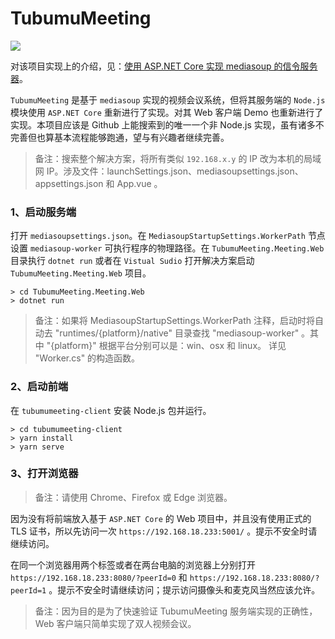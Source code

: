 # TubumuMeeting

![](http://blog.tubumu.com/postimages/mediasoup-01/004.jpg)

对该项目实现上的介绍，见：[使用 ASP.NET Core 实现 mediasoup 的信令服务器](https://blog.tubumu.com/2020/05/05/mediasoup-01/)。

`TubumuMeeting` 是基于 `mediasoup` 实现的视频会议系统，但将其服务端的 `Node.js` 模块使用 `ASP.NET Core` 重新进行了实现。对其 Web 客户端 Demo 也重新进行了实现。本项目应该是 Github 上能搜索到的唯一一个非 Node.js 实现，虽有诸多不完善但也算基本流程能够跑通，望与有兴趣者继续完善。

> 备注：搜索整个解决方案，将所有类似 `192.168.x.y` 的 IP 改为本机的局域网 IP。涉及文件：launchSettings.json、mediasoupsettings.json、appsettings.json 和 App.vue 。

### 1、启动服务端

打开 `mediasoupsettings.json`。在 `MediasoupStartupSettings.WorkerPath` 节点设置 `mediasoup-worker` 可执行程序的物理路径。在 `TubumuMeeting.Meeting.Web` 目录执行 `dotnet run` 或者在 `Vistual Sudio` 打开解决方案启动 `TubumuMeeting.Meeting.Web` 项目。

```
> cd TubumuMeeting.Meeting.Web
> dotnet run
```

> 备注：如果将 MediasoupStartupSettings.WorkerPath 注释，启动时将自动去 "runtimes/{platform}/native" 目录查找 "mediasoup-worker" 。其中 "{platform}" 根据平台分别可以是：win、osx 和 linux。 详见 "Worker.cs" 的构造函数。

### 2、启动前端

在 `tubumumeeting-client` 安装 Node.js 包并运行。

```
> cd tubumumeeting-client
> yarn install
> yarn serve
```

### 3、打开浏览器

>备注：请使用 Chrome、Firefox 或 Edge 浏览器。

因为没有将前端放入基于 `ASP.NET Core` 的 Web 项目中，并且没有使用正式的 TLS 证书，所以先访问一次 `https://192.168.18.233:5001/` 。提示不安全时请继续访问。

在同一个浏览器用两个标签或者在两台电脑的浏览器上分别打开 `https://192.168.18.233:8080/?peerId=0` 和 `https://192.168.18.233:8080/?peerId=1` 。提示不安全时请继续访问；提示访问摄像头和麦克风当然应该允许。

> 备注：因为目的是为了快速验证 TubumuMeeting 服务端实现的正确性，Web 客户端只简单实现了双人视频会议。


